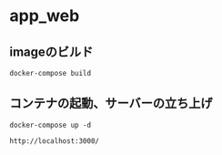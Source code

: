 # app_web

## imageのビルド
```
docker-compose build
```


## コンテナの起動、サーバーの立ち上げ
```
docker-compose up -d
```

`http://localhost:3000/` 
